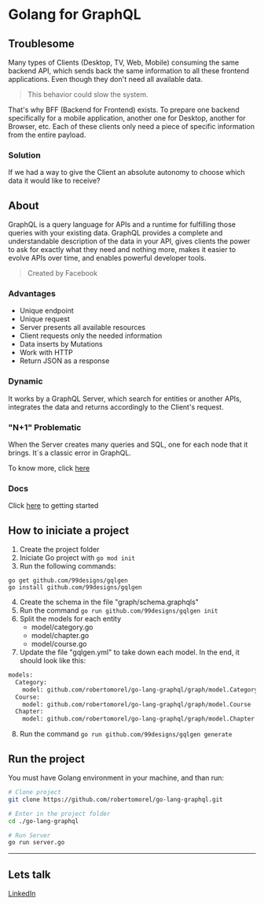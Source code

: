 # Golang for GraphQL

## Troublesome
Many types of Clients (Desktop, TV, Web, Mobile) consuming the same backend API, which sends back the same information to all these frontend applications. Even though they don't need all available data. 

> This behavior could slow the system. 

That's why BFF (Backend for Frontend) exists. To prepare one backend specifically for a mobile application, another one for Desktop, another for Browser, etc. 
Each of these clients only need a piece of specific information from the entire payload. 

### Solution
If we had a way to give the Client an absolute autonomy to choose which data it would like to receive?

## About 
GraphQL is a query language for APIs and a runtime for fulfilling those queries with your existing data. GraphQL provides a complete and understandable description of the data in your API, gives clients the power to ask for exactly what they need and nothing more, makes it easier to evolve APIs over time, and enables powerful developer tools.

> Created by Facebook

### Advantages
- Unique endpoint
- Unique request
- Server presents all available resources
- Client requests only the needed information
- Data inserts by Mutations
- Work with HTTP
- Return JSON as a response

### Dynamic
It works by a GraphQL Server, which search for entities or another APIs, integrates the data and returns accordingly to the Client's request.

### "N+1" Problematic
When the Server creates many queries and SQL, one for each node that it brings. 
It´s a classic error in GraphQL.

To know more, click [here](https://gqlgen.com/reference/dataloaders/)

### Docs
Click [here](https://gqlgen.com/getting-started/) to getting started 

## How to iniciate a project 
1. Create the project folder
2. Iniciate Go project with `go mod init`
3. Run the following commands:
```shell
go get github.com/99designs/gqlgen
go install github.com/99designs/gqlgen
```
4. Create the schema in the file "graph/schema.graphqls"   
5. Run the command `go run github.com/99designs/gqlgen init`
6. Split the models for each entity
    - model/category.go
    - model/chapter.go
    - model/course.go
7. Update the file "gqlgen.yml" to take down each model. In the end, it should look like this:
```bash
models:
  Category:
    model: github.com/robertomorel/go-lang-graphql/graph/model.Category 
  Course:
    model: github.com/robertomorel/go-lang-graphql/graph/model.Course 
  Chapter:
    model: github.com/robertomorel/go-lang-graphql/graph/model.Chapter
```
8. Run the command `go run github.com/99designs/gqlgen generate`        

## Run the project
You must have Golang environment in your machine, and than run:
```bash
# Clone project
git clone https://github.com/robertomorel/go-lang-graphql.git

# Enter in the project folder
cd ./go-lang-graphql

# Run Server
go run server.go
```

------

## Lets talk
[LinkedIn](https://www.linkedin.com/in/roberto-morel-6b9065193/)
